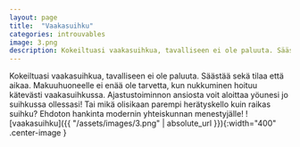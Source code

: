 ```yaml
---
layout: page
title:  "Vaakasuihku"
categories: introuvables
image: 3.png
description: Kokeiltuasi vaakasuihkua, tavalliseen ei ole paluuta. Säästää sekä tilaa että aikaa. Makuuhuoneelle ei enää ole tarvetta, kun nukkuminen hoituu kätevästi vaakasuihkussa. Ajastustoiminnon ansiosta voit aloittaa yöunesi jo suihkussa ollessasi! Tai mikä olisikaan parempi herätyskello kuin raikas suihku? Ehdoton hankinta modernin yhteiskunnan menestyjälle!
---
```

Kokeiltuasi vaakasuihkua, tavalliseen ei ole paluuta. Säästää sekä tilaa että aikaa. Makuuhuoneelle ei enää ole tarvetta, kun nukkuminen hoituu kätevästi vaakasuihkussa. Ajastustoiminnon ansiosta voit aloittaa yöunesi jo suihkussa ollessasi! Tai mikä olisikaan parempi herätyskello kuin raikas suihku? Ehdoton hankinta modernin yhteiskunnan menestyjälle!
![vaakasuihku]({{ "/assets/images/3.png" | absolute_url }}){:width="400" .center-image }
